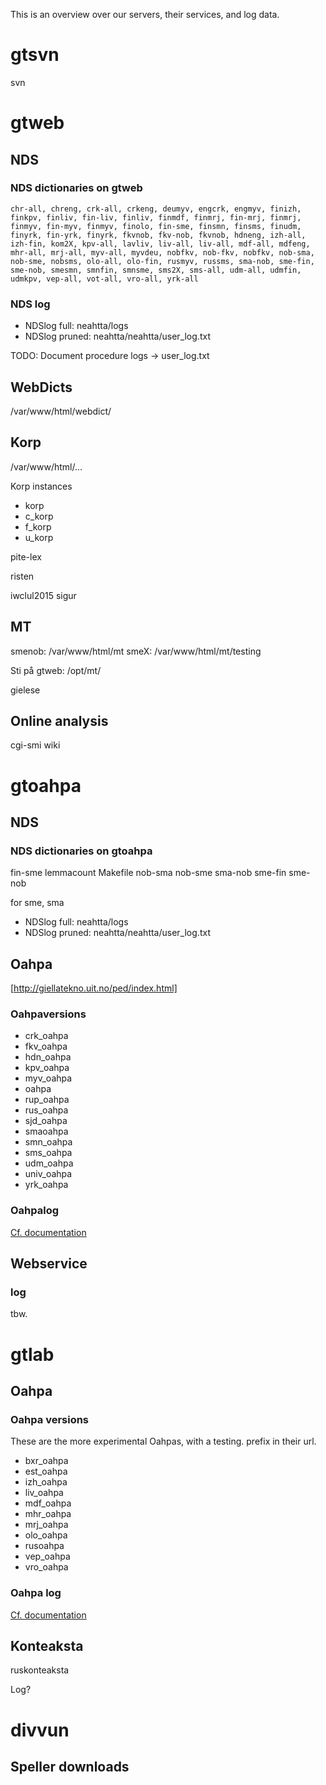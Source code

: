 

This is an overview over our servers, their services, and log data.




# gtsvn


 svn


# gtweb


## NDS


### NDS dictionaries on gtweb


```
chr-all, chreng, crk-all, crkeng, deumyv, engcrk, engmyv, finizh, finkpv, finliv, fin-liv, finliv, finmdf, finmrj, fin-mrj, finmrj, finmyv, fin-myv, finmyv, finolo, fin-sme, finsmn, finsms, finudm, finyrk, fin-yrk, finyrk, fkvnob, fkv-nob, fkvnob, hdneng, izh-all, izh-fin, kom2X, kpv-all, lavliv, liv-all, liv-all, mdf-all, mdfeng, mhr-all, mrj-all, myv-all, myvdeu, nobfkv, nob-fkv, nobfkv, nob-sma, nob-sme, nobsms, olo-all, olo-fin, rusmyv, russms, sma-nob, sme-fin, sme-nob, smesmn, smnfin, smnsme, sms2X, sms-all, udm-all, udmfin, udmkpv, vep-all, vot-all, vro-all, yrk-all
```


### NDS log


* NDSlog full: neahtta/logs
* NDSlog pruned: neahtta/neahtta/user_log.txt


TODO: Document procedure logs -> user_log.txt


## WebDicts


/var/www/html/webdict/


## Korp


/var/www/html/...


Korp instances


* korp
* c_korp
* f_korp
* u_korp


pite-lex


risten


iwclul2015
sigur




## MT


smenob: /var/www/html/mt
smeX: /var/www/html/mt/testing


Sti på gtweb: /opt/mt/


gielese






## Online analysis


cgi-smi
wiki




# gtoahpa




## NDS


### NDS dictionaries on gtoahpa


fin-sme
lemmacount
Makefile
nob-sma
nob-sme
sma-nob
sme-fin
sme-nob




for sme, sma


* NDSlog full: neahtta/logs
* NDSlog pruned: neahtta/neahtta/user_log.txt


## Oahpa




[http://giellatekno.uit.no/ped/index.html]


### Oahpaversions


* crk_oahpa
* fkv_oahpa
* hdn_oahpa
* kpv_oahpa
* myv_oahpa
* oahpa
* rup_oahpa
* rus_oahpa
* sjd_oahpa
* smaoahpa
* smn_oahpa
* sms_oahpa
* udm_oahpa
* univ_oahpa
* yrk_oahpa




### Oahpalog


[Cf. documentation](http://giellatekno.uit.no/ped/common/logextraction.html)


## Webservice


### log


tbw.






# gtlab


## Oahpa




### Oahpa versions


These are the more experimental Oahpas, with a testing. prefix in their url.


* bxr_oahpa
* est_oahpa
* izh_oahpa
* liv_oahpa
* mdf_oahpa
* mhr_oahpa
* mrj_oahpa
* olo_oahpa
* rusoahpa
* vep_oahpa
* vro_oahpa


### Oahpa log


[Cf. documentation](http://giellatekno.uit.no/ped/common/logextraction.html)






## Konteaksta


ruskonteaksta


Log?


# divvun


## Speller downloads







